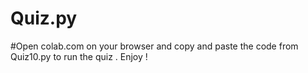 # Quiz.py
#Open colab.com on your browser and copy and paste the code from Quiz10.py to run the quiz . Enjoy !

